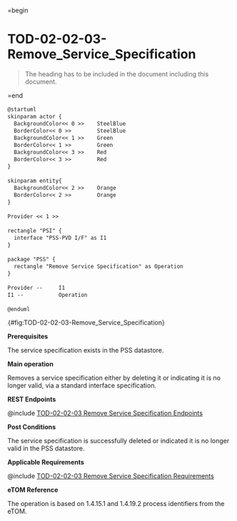 =begin

# TOD-02-02-03-Remove_Service_Specification

> The heading has to be included in the document including this document.

=end

```plantuml
@startuml
skinparam actor {
  BackgroundColor<< 0 >> 	SteelBlue
  BorderColor<< 0 >> 		SteelBlue
  BackgroundColor<< 1 >> 	Green
  BorderColor<< 1 >> 		Green
  BackgroundColor<< 3 >> 	Red
  BorderColor<< 3 >> 		Red
}

skinparam entity{
  BackgroundColor<< 2 >> 	Orange
  BorderColor<< 2 >> 		Orange
}

Provider << 1 >>

rectangle "PSI" {
  interface "PSS-PVD I/F" as I1
}

package "PSS" {
  rectangle "Remove Service Specification" as Operation
}

Provider --	    I1
I1 --           Operation

@enduml

```

![**TOD-02-02-03**: Remove Service Specification](../../common/pixel.png){#fig:TOD-02-02-03-Remove_Service_Specification}

**Prerequisites**

The service specification exists in the PSS datastore.

**Main operation**

Removes a service specification either by deleting it or indicating it is no longer valid, via a standard interface specification.

**REST Endpoints**

@include [TOD-02-02-03 Remove Service Specification Endpoints](endpoints/TOD-02-02-03-Remove_Service_Specification-endpoints.md)

**Post Conditions**

The service specification is successfully deleted or indicated it is no longer valid in the PSS datastore.

**Applicable Requirements**

@include [TOD-02-02-03 Remove Service Specification Requirements](requirements/TOD-02-02-03-Remove_Service_Specification-requirements.md)

**eTOM Reference**

The operation is based on 1.4.15.1 and 1.4.19.2 process identifiers from the eTOM.
